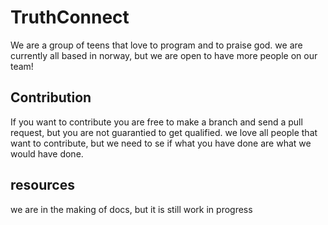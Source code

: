 # TruthConnect
We are a group of teens that love to program and to praise god.
we are currently all based in norway, but we are open to have more people on our team!

## Contribution
If you want to contribute you are free to make a branch and send a pull request, but you are not guarantied to get qualified.
we love all people that want to contribute, but we need to se if what you have done are what we would have done.

## resources
we are in the making of docs, but it is still work in progress
